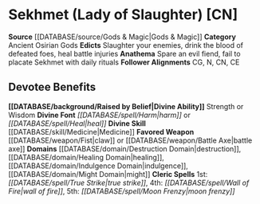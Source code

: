 ﻿---
ability:
- Strength
- Wisdom
ability_boost:
- Strength
- Wisdom
alignment: CN
deity:
- '[[DATABASE/deity/Sekhmet|Sekhmet]]'
deity_category: Ancient Osirian Gods
divine_font: Harm or Heal
domain:
- '[[DATABASE/domain/Destruction Domain|Destruction]]'
- '[[DATABASE/domain/Healing Domain|Healing]]'
- '[[DATABASE/domain/Indulgence Domain|Indulgence]]'
- '[[DATABASE/domain/Might Domain|Might]]'
favored_weapon: '[[DATABASE/weapon/Fist|claw]] or [[DATABASE/weapon/Battle Axe|BattleAxe]]'
follower_alignment:
- N
- CG
- CN
- CE
id: '58'
name: Sekhmet
rarity: Common
rus_type_level: null
skill:
- '[[DATABASE/skill/Medicine|Medicine]]'
source: '[[DATABASE/source/Gods & Magic|Gods & Magic]]'
trait: null
type: Deity

---
# Sekhmet (Lady of Slaughter) [CN]

**Source** [[DATABASE/source/Gods & Magic|Gods & Magic]] 
**Category** Ancient Osirian Gods
**Edicts** Slaughter your enemies, drink the blood of defeated foes, heal battle injuries
**Anathema** Spare an evil fiend, fail to placate Sekhmet with daily rituals
**Follower Alignments** CG, N, CN, CE

## Devotee Benefits

**[[DATABASE/background/Raised by Belief|Divine Ability]]** Strength or Wisdom
**Divine Font** _[[DATABASE/spell/Harm|harm]]_ or _[[DATABASE/spell/Heal|heal]]_
**Divine Skill** [[DATABASE/skill/Medicine|Medicine]]
**Favored Weapon** [[DATABASE/weapon/Fist|claw]] or [[DATABASE/weapon/Battle Axe|battle axe]]
**Domains** [[DATABASE/domain/Destruction Domain|destruction]], [[DATABASE/domain/Healing Domain|healing]], [[DATABASE/domain/Indulgence Domain|indulgence]], [[DATABASE/domain/Might Domain|might]]
**Cleric Spells** 1st: _[[DATABASE/spell/True Strike|true strike]]_, 4th: _[[DATABASE/spell/Wall of Fire|wall of fire]]_, 5th: _[[DATABASE/spell/Moon Frenzy|moon frenzy]]_